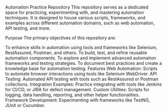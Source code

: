 Automation Practice Repository
This repository serves as a dedicated space for practicing, experimenting with, and mastering automation techniques. It is designed to house various scripts, frameworks, and examples across different automation domains, such as web automation, API testing, and more.

Purpose
The primary objectives of this repository are:

To enhance skills in automation using tools and frameworks like Selenium, RestAssured, Postman, and others.
To build, test, and refine reusable automation components.
To explore and implement advanced automation frameworks and testing strategies.
To document best practices and create a knowledge base for automation testing.
Features
Web Automation: Scripts to automate browser interactions using tools like Selenium WebDriver.
API Testing: Automated API testing with tools such as RestAssured or Postman collections.
Integration Examples: Practice integrating with tools like Jenkins for CI/CD, or JIRA for defect management.
Custom Utilities: Scripts for logging, data handling, reporting, and other helper functionalities.
Framework Development: Experimenting with frameworks like TestNG, JUnit or Cucumber.
